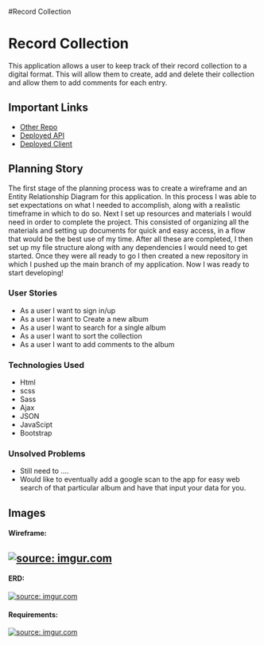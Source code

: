 #Record Collection

# Record Collection

This application allows a user to keep track of their record collection to a digital format. This will allow them to create, add and delete their collection and allow them to add comments for each entry.

## Important Links

- [Other Repo](www.link.com)
- [Deployed API](www.link.com)
- [Deployed Client](www.link.com)

## Planning Story

The first stage of the planning process was to create a wireframe and an Entity Relationship Diagram for this application.  In this process I was able to set expectations on what I needed to accomplish, along with a realistic timeframe in which to do so.
Next I set up resources and materials I would need in order to complete the project. This consisted of organizing all the materials and setting up documents for quick and easy access, in a flow that would be the best use of my time.
After all these are completed, I then set up my file structure along with any dependencies I would need to get started.  Once they were all ready to go I then created a new repository in which I pushed up the main branch of my application.  Now I was ready to start developing!


### User Stories

- As a user I want to sign in/up
- As a user I want to Create a new album
- As a user I want to search for a single album
- As a user I want to sort the collection
- As a user I want to add comments to the album

### Technologies Used

- Html
- scss
- Sass
- Ajax
- JSON
- JavaScipt
- Bootstrap

### Unsolved Problems

- Still need to ....
- Would like to eventually add a google scan to the app for easy web search of that particular album and have that input your data for you.

## Images

#### Wireframe:
<a href="https://imgur.com/frMoDp6"><img src="https://i.imgur.com/frMoDp6.png" title="source: imgur.com" /></a>
---

#### ERD:
<a href="https://imgur.com/y6hB5IF"><img src="https://i.imgur.com/y6hB5IF.png" title="source: imgur.com" /></a>

#### Requirements:
<a href="https://imgur.com/07VMGlJ"><img src="https://i.imgur.com/07VMGlJ.png" title="source: imgur.com" /></a>
